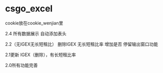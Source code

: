 # csgo_excel

cookie放在cookie_wenjian里

2.4  所有数据展示 自动添加表头

2.2（无IGEX无长短租比）  删除IGEX  无长短租比率  增加是否 停留输出窗口功能

2.1更新 IGEX（删除），有长短租比率

2.0所有功能完善
